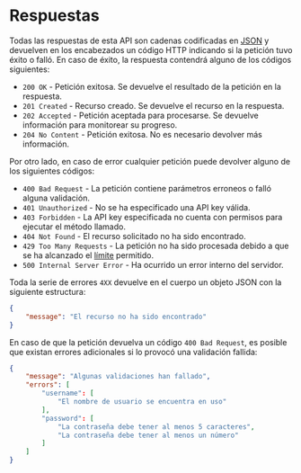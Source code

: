 Respuestas
==========

Todas las respuestas de esta API son cadenas codificadas en [JSON](http://es.wikipedia.org/wiki/JSON) y devuelven en los encabezados un código HTTP indicando si la petición tuvo éxito o falló. En caso de éxito, la respuesta contendrá alguno de los códigos siguientes:

- `200 OK` - Petición exitosa. Se devuelve el resultado de la petición en la respuesta.
- `201 Created` - Recurso creado. Se devuelve el recurso en la respuesta.
- `202 Accepted` - Petición aceptada para procesarse. Se devuelve información para monitorear su progreso.
- `204 No Content` - Petición exitosa. No es necesario devolver más información.

Por otro lado, en caso de error cualquier petición puede devolver alguno de los siguientes códigos:

- `400 Bad Request` - La petición contiene parámetros erroneos o falló alguna validación.
- `401 Unauthorized` - No se ha especificado una API key válida.
- `403 Forbidden` - La API key especificada no cuenta con permisos para ejecutar el método llamado.
- `404 Not Found` - El recurso solicitado no ha sido encontrado.
- `429 Too Many Requests` - La petición no ha sido procesada debido a que se ha alcanzado el [límite](#limits) permitido.
- `500 Internal Server Error` - Ha ocurrido un error interno del servidor.

Toda la serie de errores `4XX` devuelve en el cuerpo un objeto JSON con la siguiente estructura:

```json
{
	"message": "El recurso no ha sido encontrado"
}
```

En caso de que la petición devuelva un código `400 Bad Request`, es posible que existan errores adicionales si lo provocó una validación fallida:

```json
{
	"message": "Algunas validaciones han fallado",
	"errors": [
		"username": [
			"El nombre de usuario se encuentra en uso"
		],
		"password": [
			"La contraseña debe tener al menos 5 caracteres",
			"La contraseña debe tener al menos un número"
		]
	]
}
```
[Agente]: #agents
[Admin]: #admins
[Grupo]: #groups
[Form]: #forms
[Alarma]: #alarms
[Reporte]: #reports
[Visita]: #visits
[Upload]: #uploads
[Extradata]: #extradata
[Feedback]: #feedbacks
[Location]: #locations
[Reporte]: #reports
[DelayedJob]: #jobs

[ISO 8601]: http://es.wikipedia.org/wiki/ISO_8601

[búsqueda]: #searching
[ordenación]: #sorting
[paginado]: #pagination
[extracción]: #extraction
[vinculación]: #embedding
